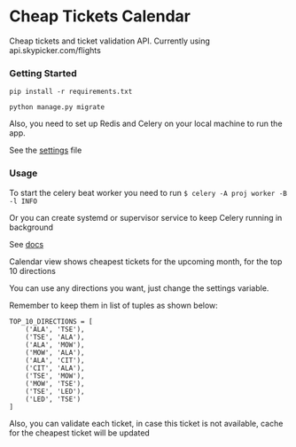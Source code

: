# Cheap Tickets Calendar
Cheap tickets and ticket validation API. Currently using api.skypicker.com/flights
### Getting Started
```pip install -r requirements.txt```</br>

``` python manage.py migrate ```

Also, you need to set up Redis and Celery on your local machine to run the app.  </br>

See the [settings](https://github.com/yeraassyl/cheapest-tickets-calendar/blob/master/flights/settings.py) file
### Usage
To start the celery beat worker you need to run
``` $ celery -A proj worker -B -l INFO ``` </br>


Or you can create systemd or supervisor service to keep Celery running in background

See [docs](https://docs.celeryproject.org/en/stable/userguide/daemonizing.html)

Calendar view shows cheapest tickets for the upcoming month, for the top 10 directions

You can use any directions you want, just change the settings variable. 

Remember to keep them in list of tuples as shown below:

```
TOP_10_DIRECTIONS = [
    ('ALA', 'TSE'),
    ('TSE', 'ALA'),
    ('ALA', 'MOW'),
    ('MOW', 'ALA'),
    ('ALA', 'CIT'),
    ('CIT', 'ALA'),
    ('TSE', 'MOW'),
    ('MOW', 'TSE'),
    ('TSE', 'LED'),
    ('LED', 'TSE')
]
```

Also, you can validate each ticket, in case this ticket is not available, cache for the cheapest ticket will be updated
